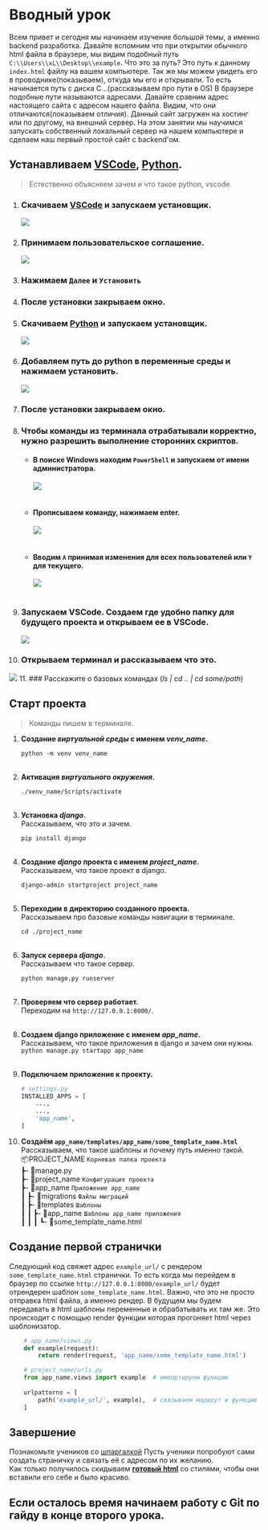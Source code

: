 # Вводный урок
Всем привет и сегодня мы начинаем изучение большой темы, 
а именно backend разработка. Давайте вспомним что при открытии 
обычного html файла в браузере, мы видим подобный путь
`C:\\Users\\xL\\Desktop\\example`. 
Что это за путь? Это путь к данному `index.html` файлу на вашем компьютере. 
Так же мы можем увидеть его в проводнике(показываем), откуда мы его и открывали. 
То есть начинается путь с диска C...(рассказываем про пути в OS)
В браузере подобные пути называются адресами.
Давайте сравним адрес настоящего сайта с адресом нашего файла.
Видим, что они отличаются(показываем отличия). 
Данный сайт загружен на хостинг или по другому, на внешний сервер. На этом занятии мы 
научимся запускать собственный локальный сервер на нашем компьютере и сделаем наш первый 
простой сайт с backend'ом.

## Устанавливаем [VSCode](https://code.visualstudio.com/), [Python](https://www.python.org/downloads/). 
>Естественно объясняем зачем и что такое python, vscode.
1. ### Скачиваем [VSCode](https://code.visualstudio.com/) и запускаем установщик.
   ![](imgs/downloadVSCode.png)
2. ### Принимаем пользовательское соглашение.
   ![](imgs/acceptVSCode.png)
3. ### Нажимаем `Далее` и `Установить`
4. ### После установки закрываем окно.

5. ### Скачиваем [Python](https://www.python.org/downloads/) и запускаем установщик.
   ![](imgs/downloadpy.png)
6. ### Добавляем путь до python в переменные среды и нажимаем установить.
   ![](imgs/addtopathpy.png)
7. ### После установки закрываем окно.

8. ### Чтобы команды из терминала отрабатывали корректно, нужно разрешить выполнение сторонних скриптов.
    
   * #### В поиске Windows находим `PowerShell` и запускаем от имени администратора.<br>
      ![](imgs/startPS.png) <br><br>
   * #### Прописываем команду, нажимаем enter.<br>
      ![](imgs/PScommands.png) <br><br>
   * #### Вводим `A` принимая изменения для всех пользователей или `Y` для текущего.<br>
      ![](imgs/PScomfirm.png)<br><br>
   
9. ### Запускаем VSCode. Создаем где удобно папку для будущего проекта и открываем ее в VSCode.
   ![](imgs/openfolder.png)
10. ### Открываем терминал и рассказываем что это.
   ![](imgs/terminal.png)
11. ### Расскажите о базовых командах (*ls | cd .. | cd some/path*)

## Старт проекта
>Команды пишем в терминале.

1. **Создание *виртуальной среды* с именем *venv_name*.**

    `python -m venv venv_name`<br><br>

2. **Активация *виртуального окружения*.**

    `./venv_name/Scripts/activate`<br><br>

3. **Установка *django*.<br>**
   Рассказываем, что это и зачем.
   
   `pip install django`<br><br>

4. **Создание *django* проекта с именем *project_name*.**<br>
   Рассказываем, что такое проект в django.
   
   `django-admin startproject project_name`<br><br>

5. **Переходим в директорию созданного проекта.**<br> 
   Рассказываем про базовые команды навигации в терминале.
   
   `cd ./project_name`<br><br>

6. **Запуск сервера *django*.<br>**
   Рассказываем что такое сервер.
   
   `python manage.py runserver`<br><br>
7. **Проверяем что сервер работает.**<br>
   Переходим на `http://127.0.0.1:8000/`. <br><br>

8. **Создаем django приложение с именем *app_name*.<br>**
   Рассказываем, что такое приложения в django и зачем они нужны.
   `python manage.py startapp app_name`<br><br>

9. **Подключаем приложение к проекту.**<br>
    ```python
    # settings.py
    INSTALLED_APPS = [
        ...,
        ...,
        'app_name',
    ]
    ```

10. **Создаём `app_name/templates/app_name/some_template_name.html`<br>**
   Рассказываем, что такое шаблоны и почему путь именно такой.<br>
   📦PROJECT_NAME `Корневая папка проекта`<br>
    ┣- 📜manage.py<br>
    ┣- 📂project_name `Конфигурация проекта`<br>
    ┣- 📂app_name `Приложение app_name`<br>
    ┃  ┣- 📂migrations `Файлы миграций`<br>
    ┃  ┣- 📂templates `Шаблоны`<br>
    ┃  ┃  ┣- 📂app_name `Шаблоны app_name приложения`<br>
    ┃  ┃  ┃  ┗- 📜some_template_name.html<br>


## Создание первой странички
Следующий код свяжет адрес `example_url/` с рендером `some_template_name.html` странички. 
То есть когда мы перейдем в браузер по ссылке `http://127.0.0.1:8000/example_url/`
будет отрендерен шаблон `some_template_name.html`. Важно, что это не просто отправка html файла, а именно рендер.
В будущем мы будем передавать в html шаблоны переменные и обрабатывать их там же.
Это происходит с помощью render функции которая прогоняет html через шаблонизатор.

```python
    # app_name/views.py
    def example(request):
        return render(request, 'app_name/some_template_name.html')
```
```python
    # project_name/urls.py
    from app_name.views import example  # импортируем функцию
    
    urlpatterns = [
        path('example_url/', example),  # связываем маршрут и функцию
    ]
```
## Завершение
Познакомьте учеников со [шпаргалкой](https://github.com/Artasov/itcompot-methods/blob/main/django-base.md)
Пусть ученики попробуют сами создать страничку и связать её с адресом по их желанию.<br>
Как только получилось скидываем 
**[готовый html](https://raw.githubusercontent.com/Artasov/itcompot-backend-lessons/main/lessons/lesson-1/template/index.html)**
со стилями, чтобы они вставили его себе и было красиво.

## Если осталось время начинаем работу с Git по гайду в конце второго урока.

